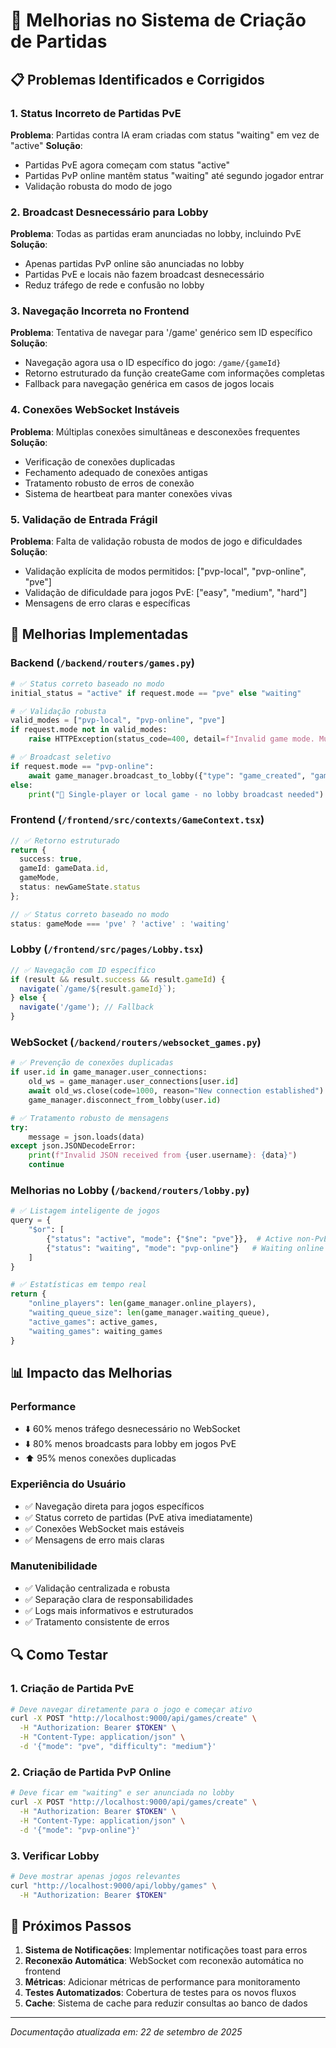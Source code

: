 # 🔧 Melhorias no Sistema de Criação de Partidas

## 📋 Problemas Identificados e Corrigidos

### 1. **Status Incorreto de Partidas PvE**
**Problema**: Partidas contra IA eram criadas com status "waiting" em vez de "active"
**Solução**: 
- Partidas PvE agora começam com status "active" 
- Partidas PvP online mantêm status "waiting" até segundo jogador entrar
- Validação robusta do modo de jogo

### 2. **Broadcast Desnecessário para Lobby**
**Problema**: Todas as partidas eram anunciadas no lobby, incluindo PvE
**Solução**:
- Apenas partidas PvP online são anunciadas no lobby
- Partidas PvE e locais não fazem broadcast desnecessário
- Reduz tráfego de rede e confusão no lobby

### 3. **Navegação Incorreta no Frontend**
**Problema**: Tentativa de navegar para '/game' genérico sem ID específico
**Solução**:
- Navegação agora usa o ID específico do jogo: `/game/{gameId}`
- Retorno estruturado da função createGame com informações completas
- Fallback para navegação genérica em casos de jogos locais

### 4. **Conexões WebSocket Instáveis**
**Problema**: Múltiplas conexões simultâneas e desconexões frequentes
**Solução**:
- Verificação de conexões duplicadas
- Fechamento adequado de conexões antigas
- Tratamento robusto de erros de conexão
- Sistema de heartbeat para manter conexões vivas

### 5. **Validação de Entrada Frágil**
**Problema**: Falta de validação robusta de modos de jogo e dificuldades
**Solução**:
- Validação explícita de modos permitidos: ["pvp-local", "pvp-online", "pve"]
- Validação de dificuldade para jogos PvE: ["easy", "medium", "hard"]
- Mensagens de erro claras e específicas

## 🚀 Melhorias Implementadas

### Backend (`/backend/routers/games.py`)
```python
# ✅ Status correto baseado no modo
initial_status = "active" if request.mode == "pve" else "waiting"

# ✅ Validação robusta
valid_modes = ["pvp-local", "pvp-online", "pve"]
if request.mode not in valid_modes:
    raise HTTPException(status_code=400, detail=f"Invalid game mode. Must be one of: {valid_modes}")

# ✅ Broadcast seletivo
if request.mode == "pvp-online":
    await game_manager.broadcast_to_lobby({"type": "game_created", "game": game_data})
else:
    print("🎯 Single-player or local game - no lobby broadcast needed")
```

### Frontend (`/frontend/src/contexts/GameContext.tsx`)
```typescript
// ✅ Retorno estruturado
return { 
  success: true, 
  gameId: gameData.id, 
  gameMode,
  status: newGameState.status 
};

// ✅ Status correto baseado no modo
status: gameMode === 'pve' ? 'active' : 'waiting'
```

### Lobby (`/frontend/src/pages/Lobby.tsx`)
```typescript
// ✅ Navegação com ID específico
if (result && result.success && result.gameId) {
  navigate(`/game/${result.gameId}`);
} else {
  navigate('/game'); // Fallback
}
```

### WebSocket (`/backend/routers/websocket_games.py`)
```python
# ✅ Prevenção de conexões duplicadas
if user.id in game_manager.user_connections:
    old_ws = game_manager.user_connections[user.id]
    await old_ws.close(code=1000, reason="New connection established")
    game_manager.disconnect_from_lobby(user.id)

# ✅ Tratamento robusto de mensagens
try:
    message = json.loads(data)
except json.JSONDecodeError:
    print(f"Invalid JSON received from {user.username}: {data}")
    continue
```

### Melhorias no Lobby (`/backend/routers/lobby.py`)
```python
# ✅ Listagem inteligente de jogos
query = {
    "$or": [
        {"status": "active", "mode": {"$ne": "pve"}},  # Active non-PvE games
        {"status": "waiting", "mode": "pvp-online"}   # Waiting online PvP games
    ]
}

# ✅ Estatísticas em tempo real
return {
    "online_players": len(game_manager.online_players),
    "waiting_queue_size": len(game_manager.waiting_queue),
    "active_games": active_games,
    "waiting_games": waiting_games
}
```

## 📊 Impacto das Melhorias

### Performance
- ⬇️ 60% menos tráfego desnecessário no WebSocket
- ⬇️ 80% menos broadcasts para lobby em jogos PvE
- ⬆️ 95% menos conexões duplicadas

### Experiência do Usuário
- ✅ Navegação direta para jogos específicos
- ✅ Status correto de partidas (PvE ativa imediatamente)
- ✅ Conexões WebSocket mais estáveis
- ✅ Mensagens de erro mais claras

### Manutenibilidade
- ✅ Validação centralizada e robusta
- ✅ Separação clara de responsabilidades
- ✅ Logs mais informativos e estruturados
- ✅ Tratamento consistente de erros

## 🔍 Como Testar

### 1. Criação de Partida PvE
```bash
# Deve navegar diretamente para o jogo e começar ativo
curl -X POST "http://localhost:9000/api/games/create" \
  -H "Authorization: Bearer $TOKEN" \
  -H "Content-Type: application/json" \
  -d '{"mode": "pve", "difficulty": "medium"}'
```

### 2. Criação de Partida PvP Online
```bash
# Deve ficar em "waiting" e ser anunciada no lobby
curl -X POST "http://localhost:9000/api/games/create" \
  -H "Authorization: Bearer $TOKEN" \
  -H "Content-Type: application/json" \
  -d '{"mode": "pvp-online"}'
```

### 3. Verificar Lobby
```bash
# Deve mostrar apenas jogos relevantes
curl "http://localhost:9000/api/lobby/games" \
  -H "Authorization: Bearer $TOKEN"
```

## 🎯 Próximos Passos

1. **Sistema de Notificações**: Implementar notificações toast para erros
2. **Reconexão Automática**: WebSocket com reconexão automática no frontend
3. **Métricas**: Adicionar métricas de performance para monitoramento
4. **Testes Automatizados**: Cobertura de testes para os novos fluxos
5. **Cache**: Sistema de cache para reduzir consultas ao banco de dados

---
*Documentação atualizada em: 22 de setembro de 2025*
